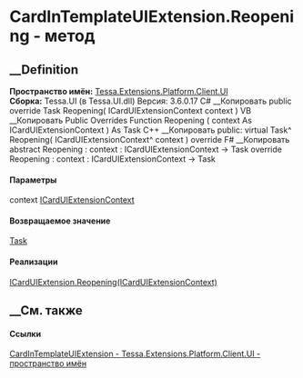 # CardInTemplateUIExtension.Reopening - метод
##  __Definition
 **Пространство имён:**
[Tessa.Extensions.Platform.Client.UI](N_Tessa_Extensions_Platform_Client_UI.htm)  
 **Сборка:** Tessa.UI (в Tessa.UI.dll) Версия: 3.6.0.17
C# __Копировать
     public override Task Reopening(
    	ICardUIExtensionContext context
    )
VB __Копировать
     Public Overrides Function Reopening ( 
    	context As ICardUIExtensionContext
    ) As Task
C++ __Копировать
     public:
    virtual Task^ Reopening(
    	ICardUIExtensionContext^ context
    ) override
F# __Копировать
     abstract Reopening : 
            context : ICardUIExtensionContext -> Task 
    override Reopening : 
            context : ICardUIExtensionContext -> Task 
#### Параметры
context
[ICardUIExtensionContext](T_Tessa_UI_Cards_ICardUIExtensionContext.htm)
#### Возвращаемое значение
[Task](https://learn.microsoft.com/dotnet/api/system.threading.tasks.task)
#### Реализации
[ICardUIExtension.Reopening(ICardUIExtensionContext)](M_Tessa_UI_Cards_ICardUIExtension_Reopening.htm)  
##  __См. также
#### Ссылки
[CardInTemplateUIExtension -
](T_Tessa_Extensions_Platform_Client_UI_CardInTemplateUIExtension.htm)
[Tessa.Extensions.Platform.Client.UI - пространство
имён](N_Tessa_Extensions_Platform_Client_UI.htm)
